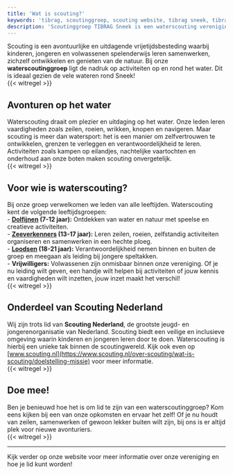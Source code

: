 ```yaml
---
title: 'Wat is scouting?'
keywords: 'tibrag, scoutinggroep, scouting website, tibrag sneek, tibrag startpagina, scouting startpagina, scouting nederland, water scouting, scouting activiteiten, scouting boot, scouting clubhuis, leeftijd scouting, scouting voor volwassenen, scouting groepen nederland'
description: 'Scoutinggroep TIBRAG Sneek is een waterscouting vereniging van Scouting Nederland, maar wat is scouting eigenlijk? Hier leggen we dat uit.'
---
```


Scouting is een avontuurlijke en uitdagende vrijetijdsbesteding waarbij kinderen, jongeren en volwassenen spelenderwijs leren samenwerken, zichzelf ontwikkelen en genieten van de natuur. Bij onze **waterscoutinggroep** ligt de nadruk op activiteiten op en rond het water. Dit is ideaal gezien de vele wateren rond Sneek!  
{{< witregel >}}

## Avonturen op het water

Waterscouting draait om plezier en uitdaging op het water. Onze leden leren vaardigheden zoals zeilen, roeien, wrikken, knopen en navigeren. Maar scouting is meer dan watersport: het is een manier om zelfvertrouwen te ontwikkelen, grenzen te verleggen en verantwoordelijkheid te leren. Activiteiten zoals kampen op eilandjes, nachtelijke vaartochten en onderhoud aan onze boten maken scouting onvergetelijk.  
{{< witregel >}}

## Voor wie is waterscouting?

Bij onze groep verwelkomen we leden van alle leeftijden. Waterscouting kent de volgende leeftijdsgroepen:  
\- **[Dolfijnen](/leden/dolfijnen/) (7-12 jaar):** Ontdekken van water en natuur met speelse en creatieve activiteiten.  
\- **[Zeeverkenners](/leden/zeeverkenners/) (13-17 jaar):** Leren zeilen, roeien, zelfstandig activiteiten organiseren en samenwerken in een hechte ploeg.  
\- **[Loodsen](/leden/loodsen/) (18-21 jaar):** Verantwoordelijkheid nemen binnen en buiten de groep en meegaan als leiding bij jongere speltakken.  
\- **Vrijwilligers:** Volwassenen zijn onmisbaar binnen onze vereniging. Of je nu leiding wilt geven, een handje wilt helpen bij activiteiten of jouw kennis en vaardigheden wilt inzetten, jouw inzet maakt het verschil!  
{{< witregel >}}

## Onderdeel van Scouting Nederland

Wij zijn trots lid van **Scouting Nederland**, de grootste jeugd- en jongerenorganisatie van Nederland. Scouting biedt een veilige en inclusieve omgeving waarin kinderen en jongeren leren door te doen. Waterscouting is hierbij een unieke tak binnen de scoutingwereld. Kijk ook even op [www.scouting.nl](https://www.scouting.nl/over-scouting/wat-is-scouting/doelstelling-missie) voor meer informatie.  
{{< witregel >}}

## Doe mee!

Ben je benieuwd hoe het is om lid te zijn van een waterscoutinggroep? Kom eens kijken bij een van onze opkomsten en ervaar het zelf! Of je nu houdt van zeilen, samenwerken of gewoon lekker buiten wilt zijn, bij ons is er altijd plek voor nieuwe avonturiers.  
{{< witregel >}}

---

Kijk verder op onze website voor meer informatie over onze vereniging en hoe je lid kunt worden!
